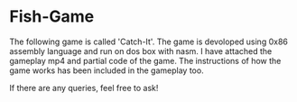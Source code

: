 # Fish-Game
The following game is called 'Catch-It'. The game is devoloped using 0x86 assembly language and run on dos box with nasm.
I have attached the gameplay mp4 and partial code of the game. The instructions of how the game works has been included in the gameplay too. 

If there are any queries, feel free to ask!

